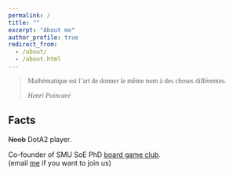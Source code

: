 ```yaml
---
permalink: /
title: ""
excerpt: "About me"
author_profile: true
redirect_from: 
  - /about/
  - /about.html
---
```

> <span style="font-family:cursive; font-style: normal;">Mathématique est l’art de donner le même nom à des choses différentes. </span>
>
> <span style="font-family:cursive; font-style: normal;"><cite>Henri Poincaré</cite> </span> 


## Facts

<!-- Tech products lover. 

Certified Apple Teacher (in iPad, Mac, and Swift programming).

<img src="{{site.url}}/images/AppleTeacher_black.png" width="120px" /><img src="{{site.url}}/images/AppleTeacherSwiftPlaygrounds_black.png" width="120px" />

Expert in kindergarten level mathematics. -->

~~Noob~~ DotA2 player.   

Co-founder of SMU SoE PhD [board game club](https://lqyjasonlee.github.io/boardgame/).  
(email [me](mailto:qyli.2019@phdecons.smu.edu.sg) if you want to join us)  

<!-- Social Vegan, I avoid meet. -->


